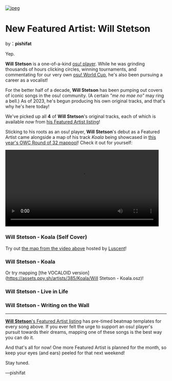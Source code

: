 <a href="https://osu.ppy.sh/home/news/2023-10-22-new-featured-artist-will-stetson">
    <img src="https://i.ppy.sh/e327172371959c7912bc1a33842a4f753aff7793/68747470733a2f2f6173736574732e7070792e73682f617274697374732f3338352f6865616465722e6a7067" alt="jpeg">
</a>

# New Featured Artist: Will Stetson

by：**pishifat**

Yep.

**Will Stetson** is a one-of-a-kind [osu! player](https://osu.ppy.sh/users/4909088). While he was grinding thousands of hours clicking circles, winning tournaments, and commentating for our very own [osu! World Cup](https://osu.ppy.sh/wiki/en/Tournaments/OWC), he's also been pursuing a career as a vocalist!

For the better half of a decade, **Will Stetson** has been pumping out covers of iconic songs in the osu! community. (A certain *"me no mae no"* may ring a bell.) As of 2023, he's begun producing his own original tracks, and that's why he's here today!

We've picked up all **4** of **Will Stetson**'s original tracks, each of which is available *now* from [his Featured Artist listing](https://osu.ppy.sh/beatmaps/artists/385)!

Sticking to his roots as an osu! player, **Will Stetson**'s debut as a Featured Artist came alongside a map of his track *Koala* being showcased in [this year's OWC Round of 32 mappool](https://osu.ppy.sh/wiki/en/Tournaments/OWC/2023)! Check it out for yourself:

<video width="95%" controls="" style="box-sizing: border-box; display: inline-block; vertical-align: baseline; max-width: 100%;" src="https://assets.ppy.sh/artists/385/release_showcase.mp4?1"></video>

### Will Stetson - Koala (Self Cover)

Try out [the map from the video above](https://osu.ppy.sh/beatmapsets/2078554#osu/4352324) hosted by [Luscent](https://osu.ppy.sh/users/2688581)!

<audio><source src="https://assets.ppy.sh/artists/385/Koala/Will%20Stetson%20-%20Koala%20(Self%20Cover).mp3" type="audio/mpeg">Your browser does not support the audio element.</audio>

### Will Stetson - Koala

Or try mapping [the VOCALOID version](https://assets.ppy.sh/artists/385/Koala/Will Stetson - Koala.osz)!

<audio><source src="https://assets.ppy.sh/artists/385/Koala/Will%20Stetson%20-%20Koala.mp3" type="audio/mpeg">Your browser does not support the audio element.</audio>

### Will Stetson - Live in Life

<audio><source src="https://assets.ppy.sh/artists/385/Live%20in%20Life/Will%20Stetson%20-%20Live%20In%20Life.mp3" type="audio/mpeg">Your browser does not support the audio element.</audio>

### Will Stetson - Writing on the Wall

<audio><source src="https://assets.ppy.sh/artists/385/Writing%20on%20the%20Wall/Will%20Stetson%20-%20Writing%20on%20the%20Wall.mp3" type="audio/mpeg">Your browser does not support the audio element.</audio>

------

[**Will Stetson**'s Featured Artist listing](https://osu.ppy.sh/beatmaps/artists/385) has pre-timed beatmap templates for every song above. If you ever felt the urge to support an osu! player's pursuit towards their dreams, mapping one of these songs is the best way you can do it.

And that's all for now! One more Featured Artist is planned for the month, so keep your eyes (and ears) peeled for that next weekend!

Stay tuned.

—pishifat